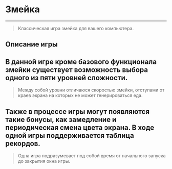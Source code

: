 # Змейка
---
> Классическая игра змейка для вашего компьютера.

## Описание игры
В данной игре кроме базового функционала змейки существует возможность выбора одного из пяти уровней сложности.
---
> Между собой уровни отличаюся скоростью змейки, отступами от краев экрана на которых не может генерироваться еда.

Также в процессе игры могут появляются такие бонусы, как замедление и периодическая смена цвета экрана.
В ходе одной игры поддерживается таблица рекордов.
---
> Одна игра подразумевает под собой время от начального запуска до закрытия окна игры.
